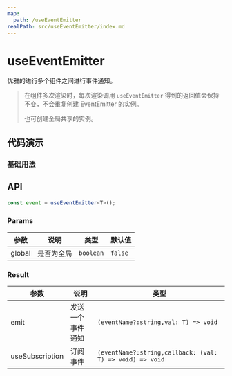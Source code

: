 ```yaml
---
map:
  path: /useEventEmitter
realPath: src/useEventEmitter/index.md
---
```


# useEventEmitter

优雅的进行多个组件之间进行事件通知。

> 在组件多次渲染时，每次渲染调用 `useEventEmitter` 得到的返回值会保持不变，不会重复创建 EventEmitter 的实例。
>
> 也可创建全局共享的实例。

## 代码演示

### 基础用法

<demo src="./demo/demo.vue"
  language="vue"
  title="基本用法"
  desc="">
</demo>

## API

```typescript
const event = useEventEmitter<T>();

```

### Params

| 参数            | 说明             | 类型                                   |默认值                                 |
| --------------- | ---------------- | -------------------------------------- |-------------------------------------- |
| global            | 是否为全局 | `boolean`                     | `false` |


### Result

| 参数            | 说明             | 类型                                   |
| --------------- | ---------------- | -------------------------------------- |
| emit            | 发送一个事件通知 | `(eventName?:string,val: T) => void`                     |
| useSubscription | 订阅事件         | `(eventName?:string,callback: (val: T) => void) => void` |

